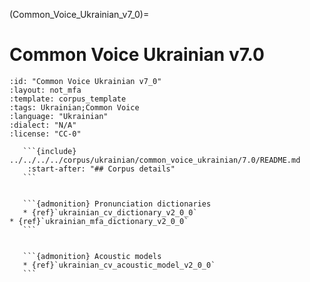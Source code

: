 
(Common_Voice_Ukrainian_v7_0)=
# Common Voice Ukrainian v7.0

``````{corpus} Common Voice Ukrainian v7.0
:id: "Common Voice Ukrainian v7_0"
:layout: not_mfa
:template: corpus_template
:tags: Ukrainian;Common Voice
:language: "Ukrainian"
:dialect: "N/A"
:license: "CC-0"

   ```{include} ../../../../corpus/ukrainian/common_voice_ukrainian/7.0/README.md
    :start-after: "## Corpus details"
   ```


   ```{admonition} Pronunciation dictionaries
   * {ref}`ukrainian_cv_dictionary_v2_0_0`
* {ref}`ukrainian_mfa_dictionary_v2_0_0`
   ```


   ```{admonition} Acoustic models
   * {ref}`ukrainian_cv_acoustic_model_v2_0_0`
   ```
``````
